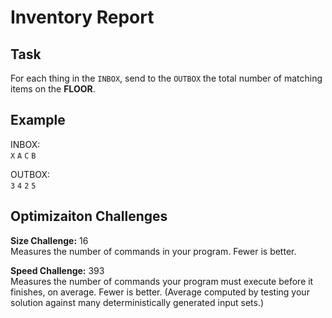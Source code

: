 
# Inventory Report

## Task

For each thing in the `INBOX`, send to the `OUTBOX` the total number of matching items on the **FLOOR**.

## Example

INBOX:  
`X` `A` `C` `B`

OUTBOX:  
`3` `4` `2` `5`

## Optimizaiton Challenges

**Size Challenge:** 16  
Measures the number of commands in your program. Fewer is better.

**Speed Challenge:** 393  
Measures the number of commands your program must execute before it finishes, on average. Fewer is better. (Average computed by testing your solution against many deterministically generated input sets.)
